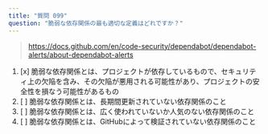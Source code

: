 ```yaml
---
title: "質問 099"
question: "脆弱な依存関係の最も適切な定義はどれですか？"
---
```


> https://docs.github.com/en/code-security/dependabot/dependabot-alerts/about-dependabot-alerts
1. [x] 脆弱な依存関係とは、プロジェクトが依存しているもので、セキュリティ上の欠陥を含み、その欠陥が悪用される可能性があり、プロジェクトの安全性を損なう可能性があるもの
1. [ ] 脆弱な依存関係とは、長期間更新されていない依存関係のこと
1. [ ] 脆弱な依存関係とは、広く使われていないか人気のない依存関係のこと
1. [ ] 脆弱な依存関係とは、GitHubによって検証されていない依存関係のこと
